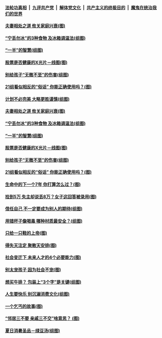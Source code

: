 

####  [法轮功真相](../../../../basic/blob/master/README.md?t=08020202) &nbsp;|&nbsp; [九评共产党](../../../../9ping.md/blob/master/README.md?t=08020202) &nbsp;|&nbsp; [解体党文化](../../../../jtdwh.md/blob/master/README.md?t=08020202)  &nbsp;|&nbsp; [共产主义的终极目的](../../../../gczydzjmd.md/blob/master/README.md?t=08020202) &nbsp;|&nbsp; [魔鬼在统治我们的世界](../../../../mgztzwmdsj.md/blob/master/README.md?t=08020202) 

#### [夫妻相处之道 攸关家庭兴衰(图)](../pages/p8/941544.md?t=08020202) 

#### [“宁丢勿冰”的3种食物 及冰箱调温法(组图)](../pages/p8/941474.md?t=08020202) 

#### [“一半”的智慧(组图)](../pages/p8/941372.md?t=08020202) 

#### [股票是否健康的X光片－线图(图)](../pages/p8/941444.md?t=08020202) 

#### [别给孩子“无微不至”的伤害(组图)](../pages/p8/941358.md?t=08020202) 

#### [21组看似相反的“俗话” 你能正确使用吗？(图)](../pages/p8/940817.md?t=08020202) 

#### [计划不必完美 大略更胜谨慎(组图)](../pages/p8/941550.md?t=08020202) 

#### [夫妻相处之道 攸关家庭兴衰(图)](../pages/p8/941544.md?t=08020202) 

#### [“宁丢勿冰”的3种食物 及冰箱调温法(组图)](../pages/p8/941474.md?t=08020202) 

#### [“一半”的智慧(组图)](../pages/p8/941372.md?t=08020202) 

#### [股票是否健康的X光片－线图(图)](../pages/p8/941444.md?t=08020202) 

#### [别给孩子“无微不至”的伤害(组图)](../pages/p8/941358.md?t=08020202) 

#### [21组看似相反的“俗话” 你能正确使用吗？(图)](../pages/p8/940817.md?t=08020202) 

#### [生命中的下一个7年 你打算怎么过？(图)](../pages/p8/941164.md?t=08020202) 

#### [捡到5万 失主却说丢8万？女子这回答被录用(图)](../pages/p8/941335.md?t=08020202) 

#### [信任自己 不一定要成为别人的期待(组图)](../pages/p8/941322.md?t=08020202) 

#### [用错杯子像喝毒 哪种材质最安全？(组图)](../pages/p8/941320.md?t=08020202) 

#### [只给一只鞋的上帝(图)](../pages/p8/941178.md?t=08020202) 

#### [得失天注定 聚散天安排(图)](../pages/p8/941237.md?t=08020202) 

#### [社会变迁下 未来人才的4个必要能力(图)](../pages/p8/941222.md?t=08020202) 

#### [别太宠孩子 因为社会不宠(图)](../pages/p8/941205.md?t=08020202) 

#### [想买牛排？ 包装上“3个字”是关键(组图)](../pages/p8/941165.md?t=08020202) 

#### [人生要快乐 别沉溺消费文化(组图)](../pages/p8/941063.md?t=08020202) 

#### [一个乞丐的故事(图)](../pages/p8/913127.md?t=08020202) 

#### [“邻居三不要 亲戚三不交”啥意思？&nbsp;(图)](../pages/p8/940814.md?t=08020202) 

#### [夏日消暑圣品－绿豆汤(组图)](../pages/p8/940796.md?t=08020202) 


